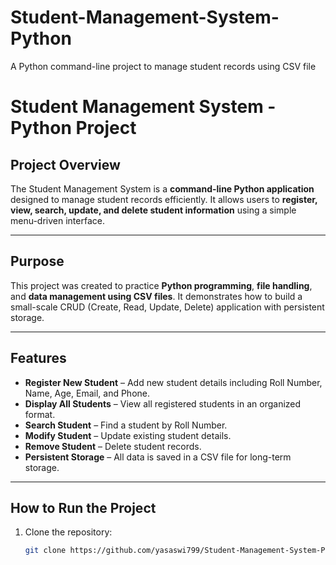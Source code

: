 # Student-Management-System-Python
A Python command-line project to manage student records using CSV file
# Student Management System - Python Project

## **Project Overview**
The Student Management System is a **command-line Python application** designed to manage student records efficiently. It allows users to **register, view, search, update, and delete student information** using a simple menu-driven interface.

---

## **Purpose**
This project was created to practice **Python programming**, **file handling**, and **data management using CSV files**. It demonstrates how to build a small-scale CRUD (Create, Read, Update, Delete) application with persistent storage.

---

## **Features**
- **Register New Student** – Add new student details including Roll Number, Name, Age, Email, and Phone.
- **Display All Students** – View all registered students in an organized format.
- **Search Student** – Find a student by Roll Number.
- **Modify Student** – Update existing student details.
- **Remove Student** – Delete student records.
- **Persistent Storage** – All data is saved in a CSV file for long-term storage.

---

## **How to Run the Project**
1. Clone the repository:
   ```bash
   git clone https://github.com/yasaswi799/Student-Management-System-Python.git

